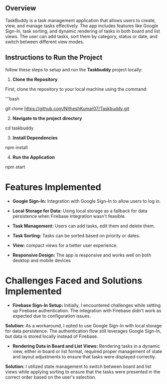 ## **Overview**

TaskBuddy is a task management application that allows users to create, view, and manage tasks effectively. The app includes features like Google Sign-In, task sorting, and dynamic rendering of tasks in both board and list views. The user can add tasks, sort them by category, status or date, and switch between different view modes.

## **Instructions to Run the Project**
follow these steps to setup and run the **Taskbuddy** project locally:

1. **Clone the Repository**

First, clone the repository to your local machine using the command:

'''bash

git clone https://github.com/NitheshKumar07/Taskbuddy.git

2. **Navigate to the project directory**

cd taskbuddy

3. **Install Dependencies**

npm install

4. **Run the Application**

npm start

# **Features Implemented**

* **Google Sign-In:** Integration with Google Sign-In to allow users to log in.

* **Local Storage for Data:** Using local storage as a fallback for data persistence when Firebase integration wasn't feasible.

* **Task Management:** Users can add tasks, edit them and delete them.

* **Task Sorting:** Tasks can be sorted based on priority or dates.

* **View:** compact views for a better user experience.

* **Responsive Design:** The app is responsive and works well on both desktop and mobile devices

# **Challenges Faced and Solutions Implemented**

* **Firebase Sign-In Setup:** Initially, I encountered challenges while setting up Firebase authentication. The integration with Firebase didn't work as expected due to configuration issues.

**Solution:** As a workaround, I opted to use Google Sign-In with local storage for data persistence. The authentication flow still leverages Google Sign-In, but data is stored locally instead of Firebase.

* **Rendering Data in Board and List Views:** Rendering tasks in a dynamic view, either in board or list format, required proper management of state and layout adjustments to ensure that tasks were displayed correctly.

**Solution:** I utilized state management to switch between board and list views while applying sorting to ensure that the tasks were presented in the correct order based on the user's selection.

